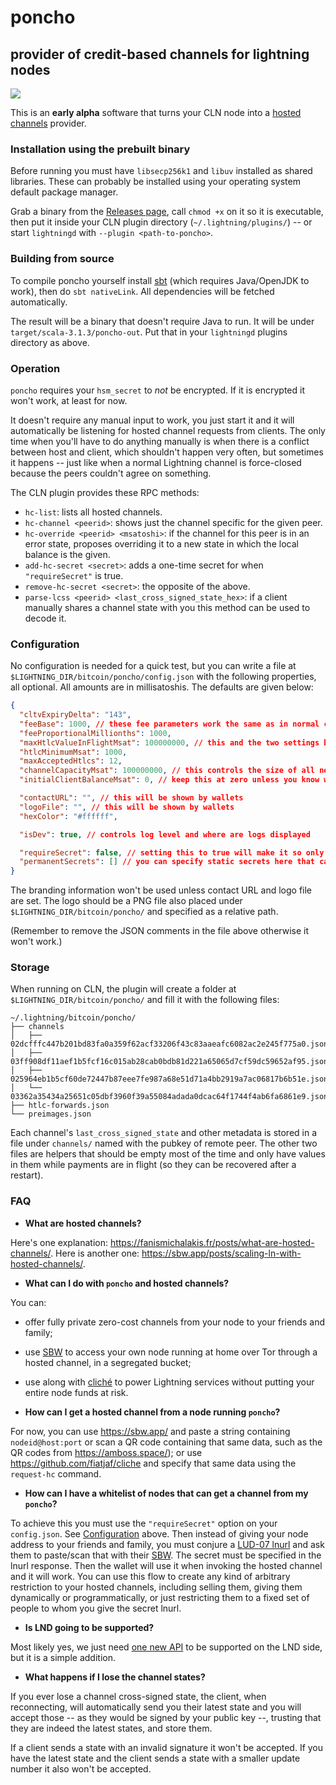 poncho
======

## provider of credit-based channels for lightning nodes

![](https://i.pinimg.com/originals/63/6b/46/636b46410c8e0166bb6d8fe20dbe23f5.jpg)

This is an **early alpha** software that turns your CLN node into a [hosted channels](https://sbw.app/posts/scaling-ln-with-hosted-channels/) provider.

### Installation using the prebuilt binary

Before running you must have `libsecp256k1` and `libuv` installed as shared libraries. These can probably be installed using your operating system default package manager.

Grab a binary from the [Releases page](https://github.com/fiatjaf/poncho/releases), call `chmod +x` on it so it is executable, then put it inside your CLN plugin directory (`~/.lightning/plugins/`) -- or start `lightningd` with `--plugin <path-to-poncho>`.

### Building from source

To compile poncho yourself install [sbt](https://www.scala-sbt.org/download.html) (which requires Java/OpenJDK to work), then do `sbt nativeLink`. All dependencies will be fetched automatically.

The result will be a binary that doesn't require Java to run. It will be under `target/scala-3.1.3/poncho-out`. Put that in your `lightningd` plugins directory as above.

### Operation

`poncho` requires your `hsm_secret` to _not_ be encrypted. If it is encrypted it won't work, at least for now.

It doesn't require any manual input to work, you just start it and it will automatically be listening for hosted channel requests from clients. The only time when you'll have to do anything manually is when there is a conflict between host and client, which shouldn't happen very often, but sometimes it happens -- just like when a normal Lightning channel is force-closed because the peers couldn't agree on something.

The CLN plugin provides these RPC methods:

- `hc-list`: lists all hosted channels.
- `hc-channel <peerid>`: shows just the channel specific for the given peer.
- `hc-override <peerid> <msatoshi>`: if the channel for this peer is in an error state, proposes overriding it to a new state in which the local balance is the given.
- `add-hc-secret <secret>`: adds a one-time secret for when `"requireSecret"` is true.
- `remove-hc-secret <secret>`: the opposite of the above.
- `parse-lcss <peerid> <last_cross_signed_state_hex>`: if a client manually shares a channel state with you this method can be used to decode it.

### Configuration

No configuration is needed for a quick test, but you can write a file at `$LIGHTNING_DIR/bitcoin/poncho/config.json` with the following properties, all optional. All amounts are in millisatoshis. The defaults are given below:

```json
{
  "cltvExpiryDelta": "143",
  "feeBase": 1000, // these fee parameters work the same as in normal channels, they will be used in the route hint appended to invoices from clients
  "feeProportionalMillionths": 1000,
  "maxHtlcValueInFlightMsat": 100000000, // this and the two settings below can be used to make the process of manual debugging errored HCs less problematic, prevent spam and resource usage
  "htlcMinimumMsat": 1000,
  "maxAcceptedHtlcs": 12,
  "channelCapacityMsat": 100000000, // this controls the size of all new hosted channels
  "initialClientBalanceMsat": 0, // keep this at zero unless you know what you're doing

  "contactURL": "", // this will be shown by wallets
  "logoFile": "", // this will be shown by wallets
  "hexColor": "#ffffff",

  "isDev": true, // controls log level and where are logs displayed

  "requireSecret": false, // setting this to true will make it so only clients with this secret can get hosted channels
  "permanentSecrets": [] // you can specify static secrets here that can be used by clients when "requireSecret" is true
}
```

The branding information won't be used unless contact URL and logo file are set. The logo should be a PNG file also placed under `$LIGHTNING_DIR/bitcoin/poncho/` and specified as a relative path.

(Remember to remove the JSON comments in the file above otherwise it won't work.)

### Storage

When running on CLN, the plugin will create a folder at `$LIGHTNING_DIR/bitcoin/poncho/` and fill it with the following files:

```
~/.lightning/bitcoin/poncho/
├── channels
│   ├── 02dcfffc447b201bd83fa0a359f62acf33206f43c83aaeafc6082ac2e245f775a0.json
│   ├── 03ff908df11aef1b5fcf16c015ab28cab0bdb81d221a65065d7cf59dc59652af95.json
│   ├── 025964eb1b5cf60de72447b87eee7fe987a68e51d71a4bb2919a7ac06817b6b51e.json
│   └── 03362a35434a25651c05dbf3960f39a55084adada0dcac64f1744f4ab6fa6861e9.json
├── htlc-forwards.json
└── preimages.json
```

Each channel's `last_cross_signed_state` and other metadata is stored in a file under `channels/` named with the pubkey of remote peer. The other two files are helpers that should be empty most of the time and only have values in them while payments are in flight (so they can be recovered after a restart).

### FAQ

- **What are hosted channels?**

Here's one explanation: https://fanismichalakis.fr/posts/what-are-hosted-channels/. Here is another one: https://sbw.app/posts/scaling-ln-with-hosted-channels/.

- **What can I do with `poncho` and hosted channels?**

You can:
  - offer fully private zero-cost channels from your node to your friends and family;
  - use [SBW](https://sbw.app/) to access your own node running at home over Tor through a hosted channel, in a segregated bucket;
  - use along with [cliché](https://github.com/fiatjaf/cliche) to power Lightning services without putting your entire node funds at risk.

- **How can I get a hosted channel from a node running `poncho`?**

For now, you can use https://sbw.app/ and paste a string containing `nodeid@host:port` or scan a QR code containing that same data, such as the QR codes from https://amboss.space/); or use https://github.com/fiatjaf/cliche and specify that same data using the `request-hc` command.

- **How can I have a whitelist of nodes that can get a channel from my `poncho`?**

To achieve this you must use the `"requireSecret"` option on your `config.json`. See [Configuration](#configuration) above. Then instead of giving your node address to your friends and family, you must conjure a [LUD-07 lnurl](https://github.com/fiatjaf/lnurl-rfc/blob/luds/07.md) and ask them to paste/scan that with their [SBW](https://sbw.app/). The secret must be specified in the lnurl response. Then the wallet will use it when invoking the hosted channel and it will work. You can use this flow to create any kind of arbitrary restriction to your hosted channels, including selling them, giving them dynamically or programmatically, or just restricting them to a fixed set of people to whom you give the secret lnurl.

- **Is LND going to be supported?**

Most likely yes, we just need [one new API](https://github.com/lightningnetwork/lnd/issues/6206) to be supported on the LND side, but it is a simple addition.

- **What happens if I lose the channel states?**

If you ever lose a channel cross-signed state, the client, when reconnecting, will automatically send you their latest state and you will accept those -- as they would be signed by your public key --, trusting that they are indeed the latest states, and store them.

If a client sends a state with an invalid signature it won't be accepted. If you have the latest state and the client sends a state with a smaller update number it also won't be accepted.
